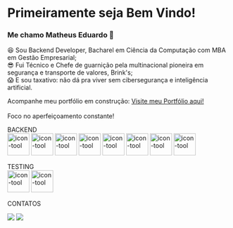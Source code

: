 # Primeiramente seja Bem Vindo!
### Me chamo Matheus Eduardo 🤙

:satisfied: Sou Backend Developer, Bacharel em Ciência da Computação com MBA em Gestão Empresarial;<br>
:sunglasses: Fui Técnico e Chefe de guarnição pela multinacional pioneira em segurança e transporte de valores, Brink's;<br>
:scream: E sou taxativo: não dá pra viver sem cibersegurança e inteligência artificial.
<br>

Acompanhe meu portfólio em construção: <a href="https://matheus-azevedo.github.io/my-portfolio-matheus-eduardo/">Visite meu Portfólio aqui!</a>
<br>
<br>
Foco no aperfeiçoamento constante!
<br>

BACKEND
<br>
<img className='icons' alt='icon-tool' src="https://cdn.jsdelivr.net/gh/devicons/devicon/icons/docker/docker-original-wordmark.svg" height="50" width="50"/>
<img className='icons' alt='icon-tool' src="https://cdn.jsdelivr.net/gh/devicons/devicon/icons/javascript/javascript-plain.svg" height="50" width="50"/>
<img className='icons' alt='icon-tool' src="https://cdn.jsdelivr.net/gh/devicons/devicon/icons/typescript/typescript-original.svg" height="50" width="50"/>
<img className='icons' alt='icon-tool' src="https://cdn.jsdelivr.net/gh/devicons/devicon/icons/nodejs/nodejs-original.svg" height="50" width="50"/>
<img className='icons' alt='icon-tool' src="https://cdn.jsdelivr.net/gh/devicons/devicon/icons/express/express-original-wordmark.svg" height="50" width="50"/>
<img className='icons' alt='icon-tool' src="https://cdn.jsdelivr.net/gh/devicons/devicon/icons/mysql/mysql-original-wordmark.svg" height="50" width="50"/>
<img className='icons' alt='icon-tool' src="https://cdn.jsdelivr.net/gh/devicons/devicon/icons/sequelize/sequelize-original-wordmark.svg" height="50" width="50"/>
<img className='icons' alt='icon-tool' src="https://cdn.jsdelivr.net/gh/devicons/devicon/icons/mongodb/mongodb-original-wordmark.svg" height="50" width="50"/>
<br>

TESTING
<br>
<img className='icons' alt='icon-tool' src="https://cdn.jsdelivr.net/gh/devicons/devicon/icons/jest/jest-plain.svg" height="50" width="50"/>
<img className='icons' alt='icon-tool' src="https://cdn.jsdelivr.net/gh/devicons/devicon/icons/mocha/mocha-plain.svg" height="50" width="50"/>
<br>

CONTATOS
<div>
<a href = "matheuseduardo.jp@gmail.com"><img src="https://img.shields.io/badge/Gmail-D14836?style=for-the-badge&logo=gmail&logoColor=white" target="_blank"></a>
<a href="https://www.linkedin.com/in/matheuseduardosousaazevedo" target="_blank"><img src="https://img.shields.io/badge/-LinkedIn-%230077B5?style=for-the-badge&logo=linkedin&logoColor=white" target="_blank"></a>   
</div>
